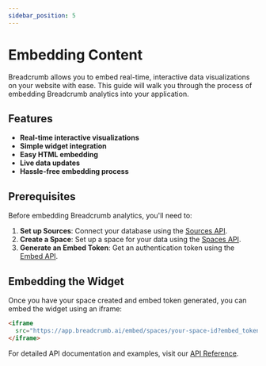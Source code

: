 ```yaml
---
sidebar_position: 5
---
```


# Embedding Content

Breadcrumb allows you to embed real-time, interactive data visualizations on your website with ease. This guide will walk you through the process of embedding Breadcrumb analytics into your application.

## Features

- **Real-time interactive visualizations**
- **Simple widget integration**
- **Easy HTML embedding**
- **Live data updates**
- **Hassle-free embedding process**

## Prerequisites

Before embedding Breadcrumb analytics, you'll need to:

1. **Set up Sources**: Connect your database using the [Sources API](https://api.breadcrumb.ai/v1/redoc#tag/sources).
2. **Create a Space**: Set up a space for your data using the [Spaces API](https://api.breadcrumb.ai/v1/redoc#tag/spaces).
3. **Generate an Embed Token**: Get an authentication token using the [Embed API](https://api.breadcrumb.ai/v1/redoc#tag/embed).

## Embedding the Widget

Once you have your space created and embed token generated, you can embed the widget using an iframe:

```html
<iframe
  src="https://app.breadcrumb.ai/embed/spaces/your-space-id?embed_token=your-embed-token">
</iframe>
```

For detailed API documentation and examples, visit our [API Reference](https://api.breadcrumb.ai/v1/redoc#tag/embed).
